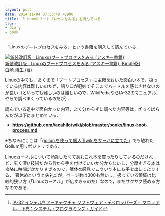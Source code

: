 ```yaml
---
layout: post
date: 2014-11-04 07:33:48 +0900
title: 「Linuxのブートプロセスをみる」を読んでいる
tags: 
- diary
- book
---
```

「Linuxのブートプロセスをみる」という書籍を購入して読んでいる．

[![新装改訂版　Linuxのブートプロセスをみる (アスキー書籍)](http://ecx.images-amazon.com/images/I/51vtnj0LpIL._SL160_.jpg)  
新装改訂版　Linuxのブートプロセスをみる (アスキー書籍) [Kindle版]  
白崎 博生 (著)](http://www.amazon.co.jp/exec/obidos/ASIN/B00NXMT86Y/hifumiass-22/ref=nosim/)

Linuxの中でも，あくまで「ブートプロセス」に主眼をおいた面白い本で，扱っている内容は難しいのだが，語り口が軽妙でそこまでハードルを感じさせないのが良い（といっても難しいのは難しいので，WikiPediaやらIA-32のマニュアル[^1]やらで調べまくっているのだが）．

読んでいる途中で面白かった内容，よく分からずに調べた内容等は，ざっくばらんだが以下にまとめている．

- __https://github.com/tacahilo/wiki/blob/master/books/linux-boot-process.md__

※ちなみにここは「[gollumを使って個人用wikiをサーバに立てた](/2014/02/02/my-wiki-powered-by-gollum/)」でも触れたGollum用リポジトリである．

Linuxカーネルについて勉強したくてあれこれ本を買ったりしているのだけれど，広く深い技術だから何から手を付けていいか分からないし，分厚すぎる本は攻略に時間がかかりすぎるので，箸休め感覚でこういう本にも手を出してたりする．
箸休めというと失礼だが，ページ数は300も無いし，扱っている領域は比較的狭い方（「Linuxカーネル」が広すぎるのだ）なので，まだサクサク読める方なのである．

[^1]: [IA-32 インテル® アーキテクチャ ソフトウェア・デベロッパーズ・ マニュアル　下巻：システム・プログラミング・ガイド](http://www.intel.co.jp/content/dam/www/public/ijkk/jp/ja/documents/developer/IA32_Arh_Dev_Man_Vol3_i.pdf)
